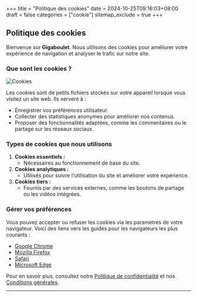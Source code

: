 +++
title = "Politique des cookies"
date = 2024-10-25T09:16:03+08:00
draft = false
categories = ["cookie"]
sitemap_exclude = true
+++

## Politique des cookies

Bienvenue sur **Gigaboulet**. Nous utilisons des cookies pour améliorer votre expérience de navigation et analyser le trafic sur notre site.

### Que sont les cookies ?

![Cookies](/images/cookie.webp)

Les cookies sont de petits fichiers stockés sur votre appareil lorsque vous visitez un site web. Ils servent à :
- Enregistrer vos préférences utilisateur.
- Collecter des statistiques anonymes pour améliorer nos contenus.
- Proposer des fonctionnalités adaptées, comme les commentaires ou le partage sur les réseaux sociaux.

### Types de cookies que nous utilisons
1. **Cookies essentiels :**
   - Nécessaires au fonctionnement de base du site.
2. **Cookies analytiques :**
   - Utilisés pour suivre l'utilisation du site et améliorer votre expérience.
3. **Cookies tiers :**
   - Fournis par des services externes, comme les boutons de partage ou les vidéos intégrées.

### Gérer vos préférences
Vous pouvez accepter ou refuser les cookies via les paramètres de votre navigateur. Voici des liens vers les guides pour les navigateurs les plus courants :
- [Google Chrome](https://support.google.com/chrome/answer/95647)
- [Mozilla Firefox](https://support.mozilla.org/fr/kb/effacer-les-cookies)
- [Safari](https://support.apple.com/fr-fr/guide/safari/sfri11471/mac)
- [Microsoft Edge](https://support.microsoft.com/fr-fr/microsoft-edge/supprimer-les-cookies-dans-microsoft-edge-63947406-40ac-c3b8-57b9-2a946a29ae09)

Pour en savoir plus, consultez notre [Politique de confidentialité](../privacy/) et nos [Conditions générales](../terms/).

---
